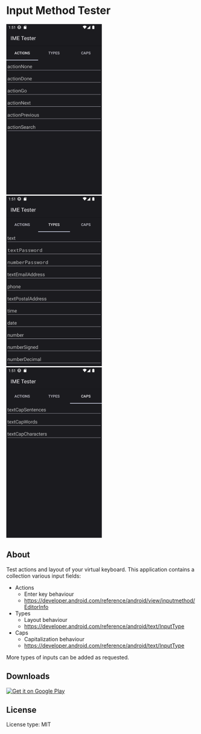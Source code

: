 # Input Method Tester

<p float="left">
  <img src="images/Screenshot_20221007_135114.png"
        alt="closeup"
        height="450">
  <img src="images/Screenshot_20221007_135128.png"
        alt="closeup"
        height="450">
  <img src="images/Screenshot_20221007_135138.png"
        alt="closeup"
        height="450">
</p>

## About

Test actions and layout of your virtual keyboard. This application contains a collection various input fields:
- Actions
  - Enter key behaviour
  - https://developer.android.com/reference/android/view/inputmethod/EditorInfo
- Types
  - Layout behaviour
  - https://developer.android.com/reference/android/text/InputType
- Caps
  - Capitalization behaviour
  - https://developer.android.com/reference/android/text/InputType
  
 More types of inputs can be added as requested.
  
## Downloads

[<img src="https://play.google.com/intl/en_us/badges/images/generic/en-play-badge.png"
      alt="Get it on Google Play"
      height="80">](https://play.google.com/store/apps/details?id=rkr.imetest)
  
## License

License type: MIT
